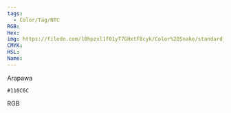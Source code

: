 ```yaml
---
tags:
  - Color/Tag/NTC
RGB:
Hex:
img: https://filedn.com/l0hpzxl1f01yT7GHxtF8cyk/Color%20Snake/standard_csv_to_svg/%23/110C6C.svg
CMYK:
HSL:
Name:
---
```

Arapawa
```palette
#110C6C
```
RGB
